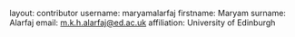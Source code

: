 layout: contributor
username: maryamalarfaj
firstname: Maryam
surname: Alarfaj
email: m.k.h.alarfaj@ed.ac.uk
affiliation: University of Edinburgh
